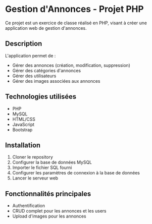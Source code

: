 # Gestion d'Annonces - Projet PHP

Ce projet est un exercice de classe réalisé en PHP, visant à créer une application web de gestion d'annonces.

## Description

L'application permet de :

- Gérer des annonces (création, modification, suppression)
- Gérer des catégories d'annonces
- Gérer des utilisateurs
- Gérer des images associées aux annonces

## Technologies utilisées

- PHP
- MySQL
- HTML/CSS
- JavaScript
- Bootstrap

## Installation

1. Cloner le repository
2. Configurer la base de données MySQL
3. Importer le fichier SQL fourni
4. Configurer les paramètres de connexion à la base de données
5. Lancer le serveur web

## Fonctionnalités principales

- Authentification
- CRUD complet pour les annonces et les users
- Upload d'images pour les annonces
